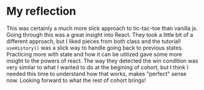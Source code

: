 # My reflection

This was certainly a much more slick approach to tic-tac-toe than vanilla js. Going through this was a great insight into React. They took a little bit of a different approach, but I liked pieces from both class and the tutorial! ```useHistory()``` was a slick way to handle going back to previous states. Practicing more with state and how it can be utilized gave some more insight to the powers of react. The way they detected the win condition was very similar to what I wanted to do at the begining of cohort, but I think I needed this time to understand how that works, makes "perfect" sense now. Looking forward to what the rest of cohort brings!